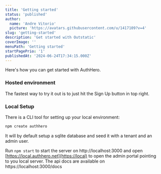 ```yaml
---
title: 'Getting started'
status: 'published'
author:
  name: 'Andre Vitorio'
  picture: 'https://avatars.githubusercontent.com/u/1417109?v=4'
slug: 'getting-started'
description: 'Get started with Outstatic'
coverImage: ''
menuPath: 'Getting started'
startPagePrio: '1'
publishedAt: '2024-06-24T17:34:15.000Z'
---
```


Here's how you can get started with AuthHero.

### **Hosted environment**

The fastest way to try it out is to just hit the Sign Up button in top right.

### **Local Setup**

There is a CLI tool for setting up your local environment:

```bash
npm create authhero
```

It will by default setup a sqlite database and seed it with a tenant and an admin user.

Run `npm start` to start the server on http://localhost:3000 and open [https://local.authhero.net](https://local) to open the admin portal pointing to you local server. The api docs are available on https://localhost:3000/docs